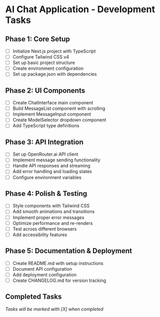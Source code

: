 # AI Chat Application - Development Tasks

## Phase 1: Core Setup
- [ ] Initialize Next.js project with TypeScript
- [ ] Configure Tailwind CSS v4
- [ ] Set up basic project structure
- [ ] Create environment configuration
- [ ] Set up package.json with dependencies

## Phase 2: UI Components
- [ ] Create ChatInterface main component
- [ ] Build MessageList component with scrolling
- [ ] Implement MessageInput component
- [ ] Create ModelSelector dropdown component
- [ ] Add TypeScript type definitions

## Phase 3: API Integration
- [ ] Set up OpenRouter.ai API client
- [ ] Implement message sending functionality
- [ ] Handle API responses and streaming
- [ ] Add error handling and loading states
- [ ] Configure environment variables

## Phase 4: Polish & Testing
- [ ] Style components with Tailwind CSS
- [ ] Add smooth animations and transitions
- [ ] Implement proper error messages
- [ ] Optimize performance and re-renders
- [ ] Test across different browsers
- [ ] Add accessibility features

## Phase 5: Documentation & Deployment
- [ ] Create README.md with setup instructions
- [ ] Document API configuration
- [ ] Add deployment configuration
- [ ] Create CHANGELOG.md for version tracking

## Completed Tasks
*Tasks will be marked with [X] when completed*
